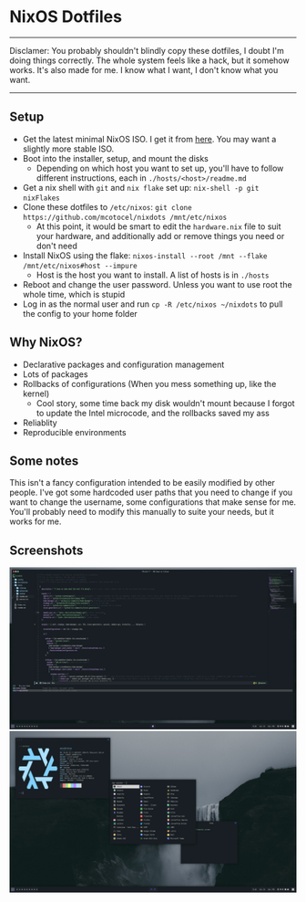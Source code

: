 # NixOS Dotfiles

---

Disclamer: You probably shouldn't blindly copy these dotfiles, I doubt I'm doing things correctly. The whole system feels like a hack, but it somehow works. It's also made for me. I know what I want, I don't know what you want.

---

## Setup

- Get the latest minimal NixOS ISO. I get it from [here](https://channels.nixos.org/). You may want a slightly more stable ISO.
- Boot into the installer, setup, and mount the disks
  - Depending on which host you want to set up, you'll have to follow different instructions, each in `./hosts/<host>/readme.md`
- Get a nix shell with `git` and `nix flake` set up: `nix-shell -p git nixFlakes`
- Clone these dotfiles to `/etc/nixos`: `git clone https://github.com/mcotocel/nixdots /mnt/etc/nixos`
  - At this point, it would be smart to edit the `hardware.nix` file to suit your hardware, and additionally add or remove things you need or don't need
- Install NixOS using the flake: `nixos-install --root /mnt --flake /mnt/etc/nixos#host --impure`
  - Host is the host you want to install. A list of hosts is in `./hosts`
- Reboot and change the user password. Unless you want to use root the whole time, which is stupid
- Log in as the normal user and run `cp -R /etc/nixos ~/nixdots` to pull the config to your home folder

## Why NixOS?

- Declarative packages and configuration management
- Lots of packages
- Rollbacks of configurations (When you mess something up, like the kernel)
  - Cool story, some time back my disk wouldn't mount because I forgot to update the Intel microcode, and the rollbacks saved my ass
- Reliablity
- Reproducible environments

## Some notes

This isn't a fancy configuration intended to be easily modified by other people. I've got some hardcoded user paths that you need to change if you want to change the username, some configurations that make sense for me. You'll probably need to modify this manually to suite your needs, but it works for me.

## Screenshots

![Emacs](./assets/emacs.png)
![Desktop](./assets/desktop.png)
